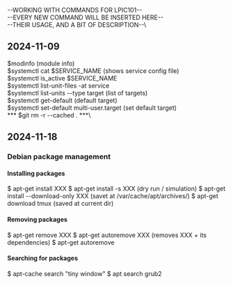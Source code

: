 --WORKING WITH COMMANDS FOR LPIC101--\
--EVERY NEW COMMAND WILL BE INSERTED HERE--\
--THEIR USAGE, AND A BIT OF DESCRIPTION--\

## 2024-11-09
$modinfo (module info)\
$systemctl cat $SERVICE_NAME (shows service config file)\
$systemctl is_active $SERVICE_NAME\
$systemctl list-unit-files -at service\
$systemctl list-units --type target (list of targets)\
$systemctl get-default (default target)\
$systemctl set-default multi-user.target (set default target)\
*** $git rm -r --cached . ***\

## 2024-11-18
### Debian package management

#### Installing packages
$ apt-get install XXX
$ apt-get install -s XXX (dry run / simulation)
$ apt-get install --download-only XXX (savet at /var/cache/apt/archives/)
$ apt-get download tmux (saved at current dir)

#### Removing packages
$ apt-get remove XXX
$ apt-get autoremove XXX (removes XXX + its dependencies)
$ apt-get autoremove

#### Searching for packages
$ apt-cache search "tiny window"
$ apt search grub2

